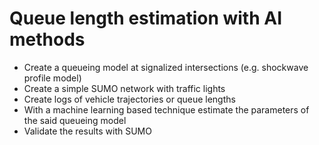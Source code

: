 # Queue length estimation with AI methods
- Create a queueing model at signalized intersections (e.g. shockwave profile model)
- Create a simple SUMO network with traffic lights
- Create logs of vehicle trajectories or queue lengths
- With a machine learning based technique estimate the parameters of the said queueing model
- Validate the results with SUMO
